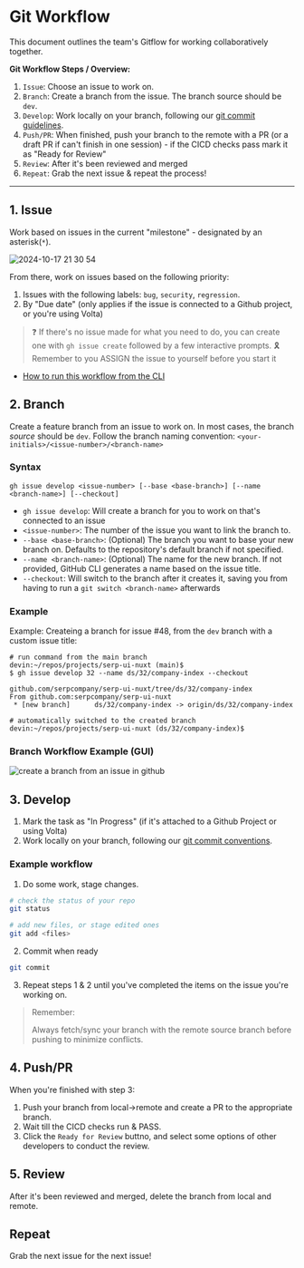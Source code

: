 # Git Workflow

This document outlines the team's Gitflow for working collaboratively together.

**Git Workflow Steps / Overview:**

1. `Issue`: Choose an issue to work on.
2. `Branch`: Create a branch from the issue. The branch source should be `dev`.
3. `Develop`: Work locally on your branch, following our [git commit guidelines]().
4. `Push/PR`: When finished, push your branch to the remote with a PR (or a draft PR if can't finish in one session) - if the CICD checks pass mark it as "Ready for Review"
5. `Review`: After it's been reviewed and merged
6. `Repeat`: Grab the next issue & repeat the process!



---

## 1. Issue

Work based on issues in the current "milestone" - designated by an asterisk(`*`).

![2024-10-17 21 30 54](https://github.com/user-attachments/assets/700239ab-42b9-40ed-9c3a-744b47dd807e)


From there, work on issues based on the following priority:
1. Issues with the following labels: `bug`, `security`, `regression`.
2. By "Due date" (only applies if the issue is connected to a Github project, or you're using Volta)

> ❓ If there's no issue made for what you need to do, you can create one with `gh issue create` followed by a few interactive prompts.
> 🎗️ Remember to you ASSIGN the issue to yourself before you start it


- [How to run this workflow from the CLI](https://gist.github.com/devinschumacher/ea416af5542ac7102c8e1ffd0ab38a99)



## 2. Branch

Create a feature branch from an issue to work on. In most cases, the branch _source_ should be `dev`.
Follow the branch naming convention: `<your-initials>/<issue-number>/<branch-name>`


### Syntax

```
gh issue develop <issue-number> [--base <base-branch>] [--name <branch-name>] [--checkout]
```

- `gh issue develop`: Will create a branch for you to work on that's connected to an issue
- `<issue-number>`: The number of the issue you want to link the branch to.
- `--base <base-branch>`: (Optional) The branch you want to base your new branch on. Defaults to the repository's default branch if not specified.
- `--name <branch-name>`: (Optional) The name for the new branch. If not provided, GitHub CLI generates a name based on the issue title.
- `--checkout`: Will switch to the branch after it creates it, saving you from having to run a `git switch <branch-name>` afterwards

### Example

Example: Createing a branch for issue #48, from the `dev` branch with a custom issue title:
```
# run command from the main branch
devin:~/repos/projects/serp-ui-nuxt (main)$
$ gh issue develop 32 --name ds/32/company-index --checkout

github.com/serpcompany/serp-ui-nuxt/tree/ds/32/company-index
From github.com:serpcompany/serp-ui-nuxt
 * [new branch]      ds/32/company-index -> origin/ds/32/company-index
 
# automatically switched to the created branch
devin:~/repos/projects/serp-ui-nuxt (ds/32/company-index)$
```

### Branch Workflow Example (GUI)

![create a branch from an issue in github](https://github.com/user-attachments/assets/93aadfff-1c9b-43b1-be28-f62b6a3b2f1a)



## 3. Develop
1. Mark the task as "In Progress" (if it's attached to a Github Project or using Volta)
2. Work locally on your branch, following our [git commit conventions][git-commit-conventions].

### Example workflow

1. Do some work, stage changes.
```bash
# check the status of your repo
git status

# add new files, or stage edited ones
git add <files>
```

2. Commit when ready
```bash
git commit
```

3. Repeat steps 1 & 2 until you've completed the items on the issue you're working on.

> Remember:
>
> Always fetch/sync your branch with the remote source branch before pushing to minimize conflicts.


## 4. Push/PR
When you're finished with step 3:
1. Push your branch from local->remote and create a PR to the appropriate branch.
2. Wait till the CICD checks run & PASS.
3. Click the `Ready for Review` buttno, and select some options of other developers to conduct the review.


## 5. Review
After it's been reviewed and merged, delete the branch from local and remote.


## Repeat
Grab the next issue for the next issue!



<!-- links -->

[git-commit-conventions]: /docs/contributing/git-commit-conventions.md
